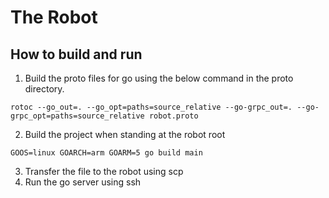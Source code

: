 # The Robot

## How to build and run
1. Build the proto files for go using the below command in the proto directory.  
```
rotoc --go_out=. --go_opt=paths=source_relative --go-grpc_out=. --go-grpc_opt=paths=source_relative robot.proto
```
2. Build the project when standing at the robot root
```
GOOS=linux GOARCH=arm GOARM=5 go build main
```
3. Transfer the file to the robot using scp
4. Run the go server using ssh
